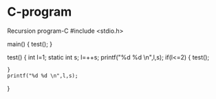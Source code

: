 # C-program
Recursion program-C
#include <stdio.h>

main()
{
test();
}

test()
{
     int l=1;
     static int s;
    l=++s;
    printf("%d %d \n",l,s);
    if(l<=2)
    {
        test();
        
    }
    printf("%d %d \n",l,s);
}
